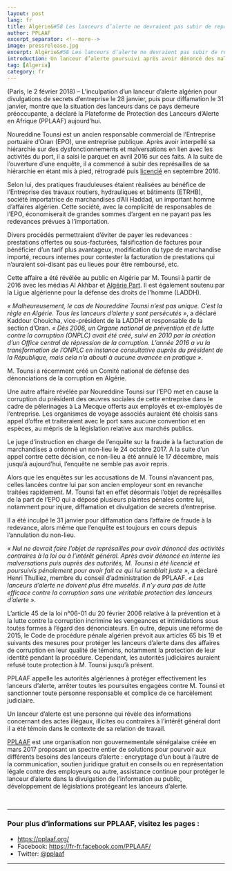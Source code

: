 ```yaml
---
layout: post
lang: fr
title: Algérie&#58 Les lanceurs d’alerte ne devraient pas subir de représailles
author: PPLAAF
excerpt_separator: <!--more-->
image: pressrelease.jpg
excerpt: Algérie&#58 Les lanceurs d’alerte ne devraient pas subir de représailles. Un lanceur d’alerte poursuivi après avoir dénoncé des malversations au sein d’une entreprise publique
introduction: Un lanceur d’alerte poursuivi après avoir dénoncé des malversations au sein d’une entreprise publique
tag: [Algeria]
category: fr
---
```

<!-- <img class="img-responsive img-post center-block" src="/assets/images/posts/cyber-journ.jpg"> -->

(Paris, le 2 février 2018) – L’inculpation d’un lanceur d’alerte algérien pour divulgations de secrets d’entreprise le 28 janvier, puis pour diffamation le 31 janvier, montre que la situation des lanceurs dans ce pays demeure préoccupante, a déclaré la Plateforme de Protection des Lanceurs d’Alerte en Afrique (PPLAAF) aujourd’hui.  

Noureddine Tounsi est un ancien responsable commercial de l’Entreprise portuaire d’Oran (EPO), une entreprise publique. Après avoir interpellé sa hiérarchie sur des dysfonctionnements et malversations en lien avec les activités du port, il a saisi le parquet en avril 2016 sur ces faits. A la suite de l’ouverture d’une enquête, il a commencé à subir des représailles de sa hiérarchie en étant mis à pied, rétrogradé puis <a href="https://algeriepart.com/2017/07/27/documents-exclusifs-port-doran-cadres-menaces-harceles-quils-ont-dit-non-aux-affaires-louches-dali-haddad/" target="blank">licencié</a> en septembre 2016.  

Selon lui, des pratiques frauduleuses étaient réalisées au bénéfice de l’Entreprise des travaux routiers, hydrauliques et bâtiments (ETRHB), société importatrice de marchandises d’Ali Haddad, un important homme d’affaires algérien. Cette société, avec la complicité de responsables de l’EPO, économiserait de grandes sommes d’argent en ne payant pas les redevances prévues à l’importation. 

Divers procédés permettraient d’éviter de payer les redevances : prestations offertes ou sous-facturées, falsification de factures pour bénéficier d’un tarif plus avantageux, modification du type de marchandise importé, recours internes pour contester la facturation de prestations qui n’auraient soi-disant pas eu lieues pour être remboursé, etc.

Cette affaire a été révélée au public en Algérie par M. Tounsi à partir de 2016 avec les médias Al Akhbar et <a href="https://algeriepart.com/2017/07/26/enquete-exclusive-port-doran-a-perdu-de-largent-a-cause-dali-haddad/" target="blank">Algérie Part</a>. Il est également soutenu par la Ligue algérienne pour la défense des droits de l'homme (LADDH).

_« Malheureusement, le cas de Noureddine Tounsi n’est pas unique. C’est la règle en Algérie. Tous les lanceurs d’alerte y sont persécutés »_, a déclaré Kaddour Chouicha, vice-président de la LADDH et responsable de la section d’Oran. _« Dès 2006, un Organe national de prévention et de lutte contre la corruption (ONPLC) avait été créé, suivi en 2010 par la création d’un Office central de répression de la corruption. L’année 2016 a vu la transformation de l’ONPLC en instance consultative auprès du président de la République, mais cela n’a abouti à aucune avancée en pratique »_. 

M. Tounsi a récemment créé un Comité national de défense des dénonciations de la corruption en Algérie. 

Une autre affaire révélée par Noureddine Tounsi sur l’EPO met en cause la corruption du président des œuvres sociales de cette entreprise dans le cadre de pèlerinages à La Mecque offerts aux employés et ex-employés de l’entreprise. Les organismes de voyage associés auraient été choisis sans appel d’offre et traiteraient avec le port sans aucune convention et en espèces, au mépris de la législation relative aux marchés publics. 

Le juge d’instruction en charge de l’enquête sur la fraude à la facturation de marchandises a ordonné un non-lieu le 24 octobre 2017. A la suite d’un appel contre cette décision, ce non-lieu a été annulé le 17 décembre, mais jusqu’à aujourd’hui, l’enquête ne semble pas avoir repris.

Alors que les enquêtes sur les accusations de M. Tounsi n’avancent pas, celles lancées contre lui par son ancien employeur sont en revanche traitées rapidement. M. Tounsi fait en effet désormais l’objet de représailles de la part de l’EPO qui a déposé plusieurs plaintes pénales contre lui, notamment pour injure, diffamation et divulgation de secrets d’entreprise. 

Il a été inculpé le 31 janvier pour diffamation dans l’affaire de fraude à la redevance, alors même que l’enquête est toujours en cours depuis l’annulation du non-lieu.

_« Nul ne devrait faire l’objet de représailles pour avoir dénoncé des activités contraires à la loi ou à l’intérêt général. Après avoir dénoncé en interne les malversations puis auprès des autorités, M. Tounsi a été licencié et poursuivis pénalement pour avoir fait ce qui lui semblait juste »_, a déclaré Henri Thulliez, membre du conseil d’administration de PPLAAF. _« Les lanceurs d’alerte ne doivent plus être muselés. Il n’y aura pas de lutte efficace contre la corruption sans une véritable protection des lanceurs d’alerte »_. 

L’article 45 de la loi n°06-01 du 20 février 2006 relative à la prévention et à la lutte contre la corruption incrimine les vengeances et intimidations sous toutes formes à l’égard des dénonciateurs. En outre, depuis une réforme de 2015, le Code de procédure pénale algérien prévoit aux articles 65 bis 19 et suivants des mesures pour protéger les lanceurs d’alerte dans des affaires de corruption en leur qualité de témoins, notamment la protection de leur identité pendant la procédure. Cependant, les autorités judiciaires auraient refusé toute protection à M. Tounsi jusqu’à présent.

PPLAAF appelle les autorités algériennes à protéger effectivement les lanceurs d’alerte, arrêter toutes les poursuites engagées contre M. Tounsi et sanctionner toute personne responsable et complice de ce harcèlement judiciaire.

Un lanceur d’alerte est une personne qui révèle des informations concernant des actes illégaux, illicites ou contraires à l’intérêt général dont il a été témoin dans le contexte de sa relation de travail. 

[PPLAAF](https://pplaaf.org/fr) est une organisation non gouvernementale sénégalaise créée en mars 2017 proposant un spectre entier de solutions pour pourvoir aux différents besoins des lanceurs d’alerte : encryptage d’un bout à l’autre de la communication, soutien juridique gratuit en conseils ou en représentation légale contre des employeurs ou autre, assistance continue pour protéger le lanceur d’alerte dans la divulgation de l’information au public, développement de législations protégeant les lanceurs d’alerte. 

<br>

--------

### Pour plus d’informations sur PPLAAF, visitez les pages :
- <https://pplaaf.org/>
- Facebook: <https://fr-fr.facebook.com/PPLAAF/>
- Twitter: [@pplaaf](https://twitter.com/pplaaf)

--------------
